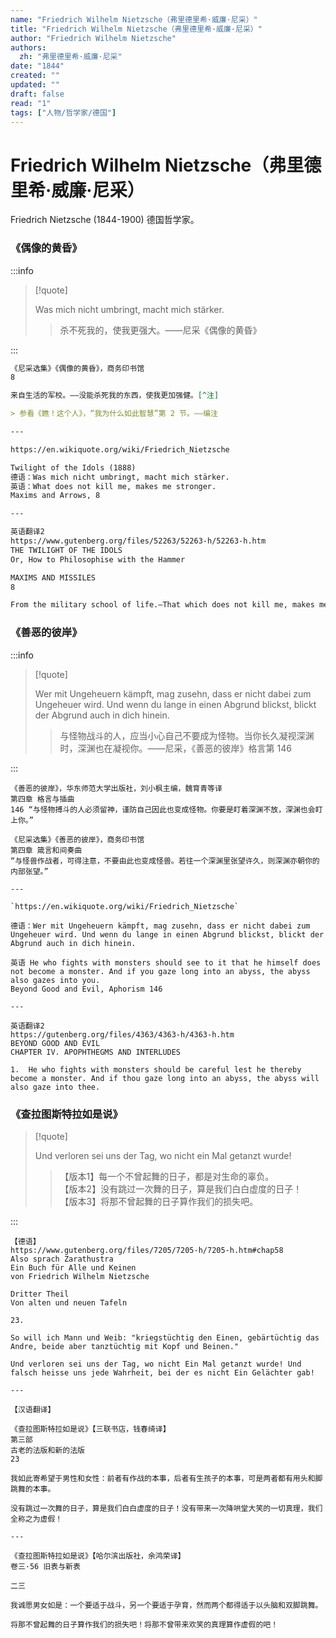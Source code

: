 ```yaml
---
name: "Friedrich Wilhelm Nietzsche（弗里德里希·威廉·尼采）"
title: "Friedrich Wilhelm Nietzsche（弗里德里希·威廉·尼采）"
author: "Friedrich Wilhelm Nietzsche"
authors:
  zh: "弗里德里希·威廉·尼采"
date: "1844"
created: ""
updated: ""
draft: false
read: "1"
tags: ["人物/哲学家/德国"]
---
```


# Friedrich Wilhelm Nietzsche（弗里德里希·威廉·尼采）

Friedrich Nietzsche (1844-1900) 德国哲学家。

### 《偶像的黄昏》

:::info

> [!quote]
>
> Was mich nicht umbringt, macht mich stärker.
>
> > 杀不死我的，使我更强大。——尼采《偶像的黄昏》

:::

```markdown
《尼采选集》《偶像的黄昏》，商务印书馆
8

来自生活的军校。——没能杀死我的东西，使我更加强健。[^注]

> 参看《瞧！这个人》，“我为什么如此智慧”第 2 节。——编注

---

https://en.wikiquote.org/wiki/Friedrich_Nietzsche

Twilight of the Idols (1888)
德语：Was mich nicht umbringt, macht mich stärker.
英语：What does not kill me, makes me stronger.
Maxims and Arrows, 8

---

英语翻译2
https://www.gutenberg.org/files/52263/52263-h/52263-h.htm
THE TWILIGHT OF THE IDOLS
Or, How to Philosophise with the Hammer

MAXIMS AND MISSILES
8

From the military school of life.—That which does not kill me, makes me stronger.
```

### 《善恶的彼岸》

:::info

> [!quote]
>
> Wer mit Ungeheuern kämpft, mag zusehn, dass er nicht dabei zum Ungeheuer wird. Und wenn du lange in einen Abgrund blickst, blickt der Abgrund auch in dich hinein.
>
> > 与怪物战斗的人，应当小心自己不要成为怪物。当你长久凝视深渊时，深渊也在凝视你。——尼采，《善恶的彼岸》格言第 146

:::

```
《善恶的彼岸》，华东师范大学出版社，刘小枫主编，魏育青等译
第四章 格言与插曲
146 “与怪物搏斗的人必须留神，谨防自己因此也变成怪物。你要是盯着深渊不放，深渊也会盯上你。”

《尼采选集》《善恶的彼岸》，商务印书馆
第四章 箴言和间奏曲
“与怪兽作战者，可得注意，不要由此也变成怪兽。若往一个深渊里张望许久，则深渊亦朝你的内部张望。”

---

`https://en.wikiquote.org/wiki/Friedrich_Nietzsche`

德语：Wer mit Ungeheuern kämpft, mag zusehn, dass er nicht dabei zum Ungeheuer wird. Und wenn du lange in einen Abgrund blickst, blickt der Abgrund auch in dich hinein.

英语 He who fights with monsters should see to it that he himself does not become a monster. And if you gaze long into an abyss, the abyss also gazes into you.
Beyond Good and Evil, Aphorism 146

---

英语翻译2
https://gutenberg.org/files/4363/4363-h/4363-h.htm
BEYOND GOOD AND EVIL
CHAPTER IV. APOPHTHEGMS AND INTERLUDES

1.  He who fights with monsters should be careful lest he thereby become a monster. And if thou gaze long into an abyss, the abyss will also gaze into thee.
```

### 《查拉图斯特拉如是说》

> [!quote]
>
> Und verloren sei uns der Tag, wo nicht ein Mal getanzt wurde!
> 
> > 【版本1】每一个不曾起舞的日子，都是对生命的辜负。  
> > 【版本2】没有跳过一次舞的日子，算是我们白白虚度的日子！  
> > 【版本3】将那不曾起舞的日子算作我们的损失吧。 

:::

```
【德语】
https://www.gutenberg.org/files/7205/7205-h/7205-h.htm#chap58
Also sprach Zarathustra
Ein Buch für Alle und Keinen
von Friedrich Wilhelm Nietzsche

Dritter Theil
Von alten und neuen Tafeln

23.

So will ich Mann und Weib: "kriegstüchtig den Einen, gebärtüchtig das Andre, beide aber tanztüchtig mit Kopf und Beinen."

Und verloren sei uns der Tag, wo nicht Ein Mal getanzt wurde! Und falsch heisse uns jede Wahrheit, bei der es nicht Ein Gelächter gab!

---

【汉语翻译】

《查拉图斯特拉如是说》【三联书店，钱春绮译】
第三部
古老的法版和新的法版
23

我如此寄希望于男性和女性：前者有作战的本事，后者有生孩子的本事，可是两者都有用头和脚跳舞的本事。

没有跳过一次舞的日子，算是我们白白虚度的日子！没有带来一次降哄堂大笑的一切真理，我们全称之为虚假！

---

《查拉图斯特拉如是说》【哈尔滨出版社，余鸿荣译】
卷三·56 旧表与新表

二三

我诚愿男女如是：一个要适于战斗，另一个要适于孕育，然而两个都得适于以头脑和双脚跳舞。

将那不曾起舞的日子算作我们的损失吧！将那不曾带来欢笑的真理算作虚假的吧！
```
